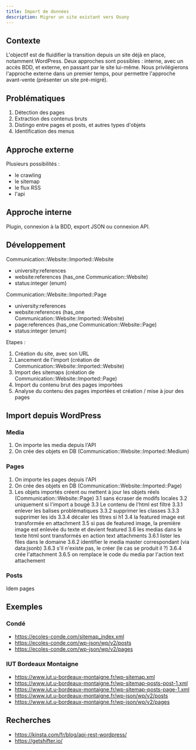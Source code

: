```yaml
---
title: Import de données
description: Migrer un site existant vers Osuny
---
```


## Contexte

L'objectif est de fluidifier la transition depuis un site déjà en place, notamment WordPress. Deux approches sont possibles : interne, avec un accès BDD, et externe, en passant par le site lui-même. Nous privilégierons l'approche externe dans un premier temps, pour permettre l'approche avant-vente (présenter un site pré-migré).

## Problématiques

1. Détection des pages
2. Extraction des contenus bruts
3. Distingo entre pages et posts, et autres types d'objets
4. Identification des menus

## Approche externe

Plusieurs possibilités :
- le crawling
- le sitemap
- le flux RSS
- l'api

## Approche interne

Plugin, connexion à la BDD, export JSON ou connexion API.

## Développement

Communication::Website::Imported::Website
- university:references
- website:references (has_one Communication::Website)
- status:integer (enum)

Communication::Website::Imported::Page
- university:references
- website:references (has_one Communication::Website::Imported::Website)
- page:references (has_one Communication::Website::Page)
- status:integer (enum)

Etapes :
1. Création du site, avec son URL
2. Lancement de l'import (création de Communication::Website::Imported::Website)
3. Import des sitemaps (création de Communication::Website::Imported::Page)
4. Import du contenu brut des pages importées
5. Analyse du contenu des pages importées et création / mise à jour des pages

## Import depuis WordPress

### Media
1. On importe les media depuis l'API
2. On crée des objets en DB (Communication::Website::Imported::Medium)

### Pages
1. On importe les pages depuis l'API
2. On crée des objets en DB (Communication::Website::Imported::Page)
3. Les objets importés créent ou mettent à jour les objets réels (Communication::Website::Page)
    3.1 sans écraser de modifs locales
    3.2 uniquement si l'import a bougé
    3.3 Le contenu de l'html est filtré
        3.3.1 enlever les balises problématiques
        3.3.2 supprimer les classes
        3.3.3 supprimer les ids
        3.3.4 décaler les titres si h1
    3.4 la featured image est transformée en attachment
    3.5 si pas de featured image, la première image est enlevée du texte et devient featured
    3.6 les medias dans le texte html sont transformés en action text attachments
        3.6.1 lister les files dans le domaine
        3.6.2 identifier le media master correspondant (via data:jsonb)
        3.6.3 s'il n'existe pas, le créer (le cas se produit il ?)
        3.6.4 crée l'attachment
        3.6.5 on remplace le code du media par l'action text attachement

### Posts
Idem pages

## Exemples

### Condé

- https://ecoles-conde.com/sitemap_index.xml
- https://ecoles-conde.com/wp-json/wp/v2/posts
- https://ecoles-conde.com/wp-json/wp/v2/pages

### IUT Bordeaux Montaigne

- https://www.iut.u-bordeaux-montaigne.fr/wp-sitemap.xml
- https://www.iut.u-bordeaux-montaigne.fr/wp-sitemap-posts-post-1.xml
- https://www.iut.u-bordeaux-montaigne.fr/wp-sitemap-posts-page-1.xml
- https://www.iut.u-bordeaux-montaigne.fr/wp-json/wp/v2/posts
- https://www.iut.u-bordeaux-montaigne.fr/wp-json/wp/v2/pages

## Recherches

- https://kinsta.com/fr/blog/api-rest-wordpress/
- https://getshifter.io/
